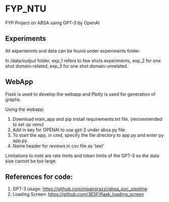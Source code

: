 # FYP_NTU
FYP Project on ABSA using GPT-3 by OpenAI

## Experiments
All experiemnts and data can be found under experiments folder.

In /data/output folder, exp_1 refers to few shots experiments, exp_2 for one shot domain-related, exp_3 for one shot domain-unrelated.

## WebApp
Flask is used to develop the webapp and Plotly is used for generation of graphs.  

Using the webapp:
1) Download main_app and pip install requirements.txt file. (recommended to set up venv)
2) Add in key for OPENAI to use gpt-3 under absa.py file. 
3) To start the app, in cmd, specify the file directory to app.py and enter py app.py.
4) Name header for reviews in csv file as 'text'

Limitations to note are rate limits and token limits of the GPT-3 so the data size cannot be too large.



## References for code:
1) GPT-3 usage: https://github.com/mpangrazzi/absa_poc_pipeline
2) Loading Screen: https://github.com/3E5F/flask_loading_screen
